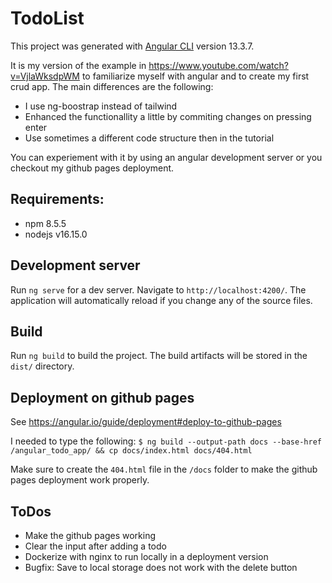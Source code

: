 # TodoList

This project was generated with [Angular CLI](https://github.com/angular/angular-cli) version 13.3.7.

It is my version of the example in https://www.youtube.com/watch?v=VjlaWksdpWM to familiarize myself with angular and to create my first crud app. The main differences are the following:

* I use ng-boostrap instead of tailwind
* Enhanced the functionallity a little by commiting changes on pressing enter
* Use sometimes a different code structure then in the tutorial

You can experiement with it by using an angular development server or you checkout my github pages deployment.

## Requirements: 
+ npm 8.5.5
+ nodejs v16.15.0

## Development server

Run `ng serve` for a dev server. Navigate to `http://localhost:4200/`. The application will automatically reload if you change any of the source files.

## Build

Run `ng build` to build the project. The build artifacts will be stored in the `dist/` directory.

## Deployment on github pages
See https://angular.io/guide/deployment#deploy-to-github-pages

I needed to type the following:
`$ ng build --output-path docs --base-href /angular_todo_app/ && cp docs/index.html docs/404.html`

Make sure to create the `404.html` file in the `/docs` folder to make the github pages deployment work properly. 

## ToDos
+ Make the github pages working
+ Clear the input after adding a todo
+ Dockerize with nginx to run locally in a deployment version
+ Bugfix: Save to local storage does not work with the delete button